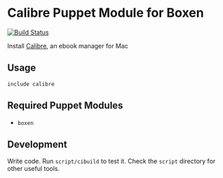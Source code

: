 # Calibre Puppet Module for Boxen

[![Build Status](https://travis-ci.org/boxen/puppet-calibre.png?branch=master)](https://travis-ci.org/boxen/puppet-calibre)

Install [Calibre](http://calibre-ebook.com/), an ebook manager for Mac

## Usage

```puppet
include calibre
```

## Required Puppet Modules

* `boxen`

## Development

Write code. Run `script/cibuild` to test it. Check the `script`
directory for other useful tools.

